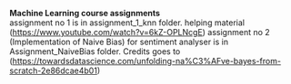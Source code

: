 <b> Machine Learning course assignments </b> </br>
assignment no 1 is in assignment_1_knn folder. helping material (https://www.youtube.com/watch?v=6kZ-OPLNcgE)
assignment no 2 (Implementation of Naive Bias) for sentiment analyser is in Assignment_NaiveBias folder.
Credits goes to (https://towardsdatascience.com/unfolding-na%C3%AFve-bayes-from-scratch-2e86dcae4b01)
